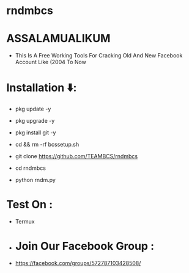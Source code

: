 # rndmbcs
# ASSALAMUALIKUM
* This Is A Free Working Tools For Cracking Old And New Facebook Account Like (2004 To Now
# Installation ⬇️:

* pkg update -y

* pkg upgrade -y

* pkg install git -y

* cd && rm -rf bcssetup.sh

* git clone https://github.com/TEAMBCS/rndmbcs

* cd rndmbcs

* python rndm.py

# Test On :
* Termux
* # Join Our Facebook Group :
* https://facebook.com/groups/572787103428508/
